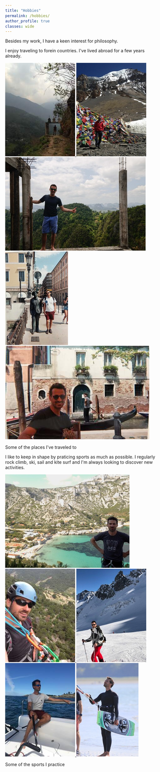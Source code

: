 ```yaml
---
title: "Hobbies"
permalink: /hobbies/
author_profile: true
classes: wide
---
```


Besides my work, I have a keen interest for philosophy.


I enjoy traveling to forein countries. I've lived abroad for a few years already.

<div class="gallery-scroll">
  <a href="/images/sports/travels-1.JPG" title="Presenting at EMVA 2022, Cork Ireland" class="image-popup">
    <img class="gallery-img" src="/images/sports/thumbnails/travels-1.JPG" alt="Presenting at EMVA 2022, Cork Ireland">
  </a>
  <a href="/images/sports/travels-2.JPG" title="Hiking the Anapurnas in Nepal" class="image-popup">
    <img class="gallery-img" src="/images/sports/thumbnails/travels-2.JPG" alt="Hiking the Anapurnas in Nepal">
  </a>
  <a href="/images/sports/travels-3.JPG" title="Travel in India" class="image-popup">
    <img class="gallery-img" src="/images/sports/thumbnails/travels-3.JPG" alt="Travel in India">
  </a>
  <a href="/images/sports/travels-4.JPG" title="Visiting Trieste" class="image-popup">
    <img class="gallery-img" src="/images/sports/thumbnails/travels-4.JPG" alt="Visiting Trieste">
  </a>
  <a href="/images/sports/travels-5.JPG" title="Visiting Venise" class="image-popup">
    <img class="gallery-img" src="/images/sports/thumbnails/travels-5.JPG" alt="Visiting Venise">
  </a>
</div>
<p class="gallery-caption">Some of the places I've traveled to</p>

I like to keep in shape by praticing sports as much as possible. I regularly rock climb, ski, sail and kite surf and I'm always looking to discover new activities.

<div class="gallery-scroll">
  <a href="/images/sports/sports-1.JPG" title="Climbing the Calanques" class="image-popup">
    <img class="gallery-img" src="/images/sports/thumbnails/sports-1.JPG" alt="Climbing in the Calanques">
  </a>
  <a href="/images/sports/sports-2.JPG" title="Rock climbing" class="image-popup">
    <img class="gallery-img" src="/images/sports/thumbnails/sports-2.JPG" alt="Rock climbing">
  </a>
  <a href="/images/sports/sports-3.JPG" title="Skiing the Alps" class="image-popup">
    <img class="gallery-img" src="/images/sports/thumbnails/sports-3.JPG" alt="Skiing the Alps">
  </a>
  <a href="/images/sports/sports-4.JPG" title="Sailing in Brittany" class="image-popup">
    <img class="gallery-img" src="/images/sports/thumbnails/sports-4.JPG" alt="Sailing in Brittany">
  </a>
  <a href="/images/sports/sports-5.JPG" title="Kite surfing" class="image-popup">
    <img class="gallery-img" src="/images/sports/thumbnails/sports-5.JPG" alt="Kite surfing">
  </a>
</div>
<p class="gallery-caption">Some of the sports I practice</p>
